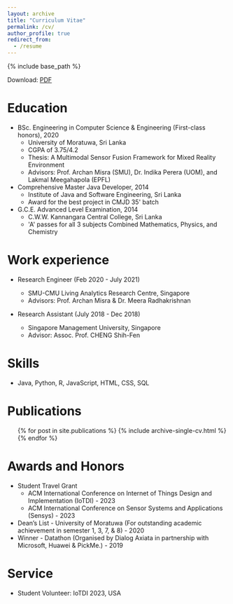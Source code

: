 ```yaml
---
layout: archive
title: "Curriculum Vitae"
permalink: /cv/
author_profile: true
redirect_from:
  - /resume
---
```


{% include base_path %}

Download: [PDF](/files/resume.pdf)

Education
======
* BSc. Engineering in Computer Science & Engineering (First-class honors), 2020
  * University of Moratuwa, Sri Lanka
  * CGPA of 3.75/4.2
  * Thesis: A Multimodal Sensor Fusion Framework for Mixed Reality Environment
  * Advisors: Prof. Archan Misra (SMU), Dr. Indika Perera (UOM), and Lakmal Meegahapola (EPFL)
* Comprehensive Master Java Developer, 2014
  * Institute of Java and Software Engineering, Sri Lanka
  * Award for the best project in CMJD 35' batch
* G.C.E. Advanced Level Examination, 2014
  * C.W.W. Kannangara Central College, Sri Lanka
  * 'A' passes for all 3 subjects Combined Mathematics, Physics, and Chemistry

Work experience
======
* Research Engineer (Feb 2020 - July 2021)
  * SMU-CMU Living Analytics Research Centre, Singapore
  * Advisors: Prof. Archan Misra & Dr. Meera Radhakrishnan

* Research Assistant (July 2018 - Dec 2018)
  * Singapore Management University, Singapore
  * Advisor: Assoc. Prof. CHENG Shih-Fen
  
Skills
======
* Java, Python, R, JavaScript, HTML, CSS, SQL

Publications
======
  <ul>{% for post in site.publications %}
    {% include archive-single-cv.html %}
  {% endfor %}</ul>
  
<!-- Talks
======
  <ul>{% for post in site.talks %}
    {% include archive-single-talk-cv.html %}
  {% endfor %}</ul>
  
Teaching
======
  <ul>{% for post in site.teaching %}
    {% include archive-single-cv.html %}
  {% endfor %}</ul> -->

Awards and Honors
======
* Student Travel Grant
  * ACM International Conference on Internet of Things Design and Implementation (IoTDI) - 2023
  * ACM International Conference on Sensor Systems and Applications (Sensys) - 2023
* Dean’s List - University of Moratuwa (For outstanding academic achievement in semester 1, 3, 7, & 8) - 2020
* Winner - Datathon (Organised by Dialog Axiata in partnership with Microsoft, Huawei & PickMe.) - 2019

Service
======
* Student Volunteer: IoTDI 2023, USA
